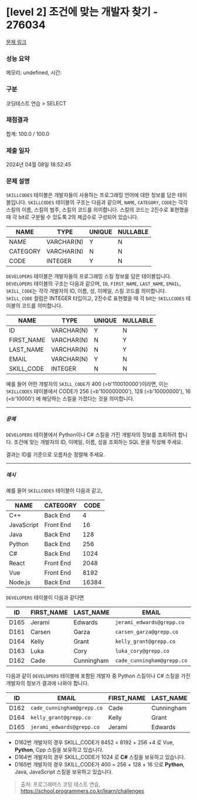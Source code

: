 # [level 2] 조건에 맞는 개발자 찾기 - 276034 

[문제 링크](https://school.programmers.co.kr/learn/courses/30/lessons/276034) 

### 성능 요약

메모리: undefined, 시간: 

### 구분

코딩테스트 연습 > SELECT

### 채점결과

합계: 100.0 / 100.0

### 제출 일자

2024년 04월 08일 18:52:45

### 문제 설명

<p><code>SKILLCODES</code> 테이블은 개발자들이 사용하는 프로그래밍 언어에 대한 정보를 담은 테이블입니다. <code>SKILLCODES</code> 테이블의 구조는 다음과 같으며,  <code>NAME</code>, <code>CATEGORY</code>, <code>CODE</code>는 각각 스킬의 이름, 스킬의 범주, 스킬의 코드를 의미합니다. 스킬의 코드는 2진수로 표현했을 때 각 bit로 구분될 수 있도록 2의 제곱수로 구성되어 있습니다.</p>
<table class="table">
        <thead><tr>
<th>NAME</th>
<th>TYPE</th>
<th>UNIQUE</th>
<th>NULLABLE</th>
</tr>
</thead>
        <tbody><tr>
<td>NAME</td>
<td>VARCHAR(N)</td>
<td>Y</td>
<td>N</td>
</tr>
<tr>
<td>CATEGORY</td>
<td>VARCHAR(N)</td>
<td>N</td>
<td>N</td>
</tr>
<tr>
<td>CODE</td>
<td>INTEGER</td>
<td>Y</td>
<td>N</td>
</tr>
</tbody>
      </table>
<p><code>DEVELOPERS</code> 테이블은 개발자들의 프로그래밍 스킬 정보를 담은 테이블입니다. <code>DEVELOPERS</code> 테이블의 구조는 다음과 같으며, <code>ID</code>, <code>FIRST_NAME</code>, <code>LAST_NAME</code>, <code>EMAIL</code>, <code>SKILL_CODE</code>는 각각 개발자의 ID, 이름, 성, 이메일, 스킬 코드를 의미합니다. <code>SKILL_CODE</code> 컬럼은 INTEGER 타입이고, 2진수로 표현했을 때 각 bit는 <code>SKILLCODES</code> 테이블의 코드를 의미합니다.</p>
<table class="table">
        <thead><tr>
<th>NAME</th>
<th>TYPE</th>
<th>UNIQUE</th>
<th>NULLABLE</th>
</tr>
</thead>
        <tbody><tr>
<td>ID</td>
<td>VARCHAR(N)</td>
<td>Y</td>
<td>N</td>
</tr>
<tr>
<td>FIRST_NAME</td>
<td>VARCHAR(N)</td>
<td>N</td>
<td>Y</td>
</tr>
<tr>
<td>LAST_NAME</td>
<td>VARCHAR(N)</td>
<td>N</td>
<td>Y</td>
</tr>
<tr>
<td>EMAIL</td>
<td>VARCHAR(N)</td>
<td>Y</td>
<td>N</td>
</tr>
<tr>
<td>SKILL_CODE</td>
<td>INTEGER</td>
<td>N</td>
<td>N</td>
</tr>
</tbody>
      </table>
<p>예를 들어 어떤 개발자의 <code>SKILL_CODE</code>가 400 (=b'110010000')이라면, 이는 <code>SKILLCODES</code> 테이블에서 CODE가 256 (=b'100000000'), 128 (=b'10000000'), 16 (=b'10000') 에 해당하는 스킬을 가졌다는 것을 의미합니다.</p>

<hr>

<h5>문제</h5>

<p><code>DEVELOPERS</code> 테이블에서 Python이나 C# 스킬을 가진 개발자의 정보를 조회하려 합니다. 조건에 맞는 개발자의 ID, 이메일, 이름, 성을 조회하는 SQL 문을 작성해 주세요.</p>

<p>결과는 ID를 기준으로 오름차순 정렬해 주세요.</p>

<hr>

<h5>예시</h5>

<p>예를 들어 <code>SKILLCODES</code> 테이블이 다음과 같고,</p>
<table class="table">
        <thead><tr>
<th>NAME</th>
<th>CATEGORY</th>
<th>CODE</th>
</tr>
</thead>
        <tbody><tr>
<td>C++</td>
<td>Back End</td>
<td>4</td>
</tr>
<tr>
<td>JavaScript</td>
<td>Front End</td>
<td>16</td>
</tr>
<tr>
<td>Java</td>
<td>Back End</td>
<td>128</td>
</tr>
<tr>
<td>Python</td>
<td>Back End</td>
<td>256</td>
</tr>
<tr>
<td>C#</td>
<td>Back End</td>
<td>1024</td>
</tr>
<tr>
<td>React</td>
<td>Front End</td>
<td>2048</td>
</tr>
<tr>
<td>Vue</td>
<td>Front End</td>
<td>8192</td>
</tr>
<tr>
<td>Node.js</td>
<td>Back End</td>
<td>16384</td>
</tr>
</tbody>
      </table>
<p><code>DEVELOPERS</code> 테이블이 다음과 같다면</p>
<table class="table">
        <thead><tr>
<th>ID</th>
<th>FIRST_NAME</th>
<th>LAST_NAME</th>
<th>EMAIL</th>
<th>SKILL_CODE</th>
</tr>
</thead>
        <tbody><tr>
<td>D165</td>
<td>Jerami</td>
<td>Edwards</td>
<td><code>jerami_edwards@grepp.co</code></td>
<td>400</td>
</tr>
<tr>
<td>D161</td>
<td>Carsen</td>
<td>Garza</td>
<td><code>carsen_garza@grepp.co</code></td>
<td>2048</td>
</tr>
<tr>
<td>D164</td>
<td>Kelly</td>
<td>Grant</td>
<td><code>kelly_grant@grepp.co</code></td>
<td>1024</td>
</tr>
<tr>
<td>D163</td>
<td>Luka</td>
<td>Cory</td>
<td><code>luka_cory@grepp.co</code></td>
<td>16384</td>
</tr>
<tr>
<td>D162</td>
<td>Cade</td>
<td>Cunningham</td>
<td><code>cade_cunningham@grepp.co</code></td>
<td>8452</td>
</tr>
</tbody>
      </table>
<p>다음과 같이 <code>DEVELOPERS</code> 테이블에 포함된 개발자 중 Python 스킬이나 C# 스킬을 가진 개발자의 정보가 결과에 나와야 합니다.</p>
<table class="table">
        <thead><tr>
<th>ID</th>
<th>EMAIL</th>
<th>FIRST_NAME</th>
<th>LAST_NAME</th>
</tr>
</thead>
        <tbody><tr>
<td>D162</td>
<td><code>cade_cunningham@grepp.co</code></td>
<td>Cade</td>
<td>Cunningham</td>
</tr>
<tr>
<td>D164</td>
<td><code>kelly_grant@grepp.co</code></td>
<td>Kelly</td>
<td>Grant</td>
</tr>
<tr>
<td>D165</td>
<td><code>jerami_edwards@grepp.co</code></td>
<td>Jerami</td>
<td>Edwards</td>
</tr>
</tbody>
      </table>
<ul>
<li>D162번 개발자의 경우 SKILL_CODE가 8452 = 8192 + 256 +4 로 Vue, <strong>Python</strong>, Cpp 스킬을 보유하고 있습니다.</li>
<li>D164번 개발자의 경우 SKILL_CODE가 1024 로 <strong>C#</strong> 스킬을 보유하고 있습니다.</li>
<li>D165번 개발자의 경우 SKILL_CODE가 400 = 256 + 128 + 16 으로 <strong>Python</strong>, Java, JavaScript 스킬을 보유하고 있습니다.</li>
</ul>


> 출처: 프로그래머스 코딩 테스트 연습, https://school.programmers.co.kr/learn/challenges